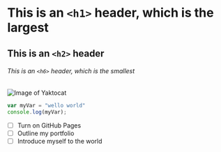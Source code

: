 # This is an `<h1>` header, which is the largest
## This is an `<h2>` header
###### This is an `<h6>` header, which is the smallest

![Image of Yaktocat](https://octodex.github.com/images/yaktocat.png)

``` javascript
var myVar = "wello world"
console.log(myVar);
```

- [ ] Turn on GitHub Pages
- [ ] Outline my portfolio
- [ ] Introduce myself to the world